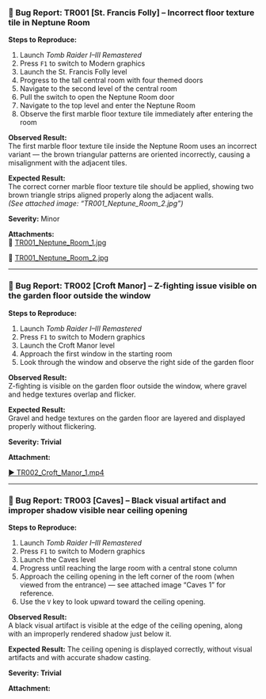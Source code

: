 ### 🐞 Bug Report: TR001 [St. Francis Folly] – Incorrect floor texture tile in Neptune Room

**Steps to Reproduce:**
1. Launch *Tomb Raider I–III Remastered*
2. Press `F1` to switch to Modern graphics
3. Launch the St. Francis Folly level
4. Progress to the tall central room with four themed doors
5. Navigate to the second level of the central room
6. Pull the switch to open the Neptune Room door
7. Navigate to the top level and enter the Neptune Room
8. Observe the first marble floor texture tile immediately after entering the room

**Observed Result:**  
The first marble floor texture tile inside the Neptune Room uses an incorrect variant — the brown triangular patterns are oriented incorrectly, causing a misalignment with the adjacent tiles.

**Expected Result:**  
The correct corner marble floor texture tile should be applied, showing two brown triangle strips aligned properly along the adjacent walls.  
*(See attached image: “TR001_Neptune_Room_2.jpg”)*

**Severity:** Minor

**Attachments:**  
📎 [TR001_Neptune_Room_1.jpg](./images/TR001_Neptune_Room_1.jpg)

📎 [TR001_Neptune_Room_2.jpg](./images/TR001_Neptune_Room_2.jpg)


---

### 🐞 Bug Report: TR002 [Croft Manor] – Z-fighting issue visible on the garden floor outside the window

**Steps to Reproduce:**
1. Launch *Tomb Raider I–III Remastered*
2. Press `F1` to switch to Modern graphics
3. Launch the Croft Manor level
4. Approach the first window in the starting room
5. Look through the window and observe the right side of the garden floor


**Observed Result:**  
Z-fighting is visible on the garden floor outside the window, where gravel and hedge textures overlap and flicker.

**Expected Result:**  
Gravel and hedge textures on the garden floor are layered and displayed properly without flickering.

**Severity: Trivial**

**Attachment:**

[▶️ TR002_Croft_Manor_1.mp4](https://drive.google.com/file/d/1ANO6FPpudg-KoVQZFpDniRPipdTBPT2I/view?usp=drive_link)

---

### 🐞 Bug Report: TR003 [Caves] – Black visual artifact and improper shadow visible near ceiling opening

**Steps to Reproduce:**
1. Launch *Tomb Raider I–III Remastered*
2. Press `F1` to switch to Modern graphics
3. Launch the Caves level
4. Progress until reaching the large room with a central stone column
5. Approach the ceiling opening in the left corner of the room (when viewed from the entrance) — see attached image “Caves 1” for reference.
6. Use the `V` key to look upward toward the ceiling opening.


**Observed Result:**  
A black visual artifact is visible at the edge of the ceiling opening, along with an improperly rendered shadow just below it.

**Expected Result:** 
The ceiling opening is displayed correctly, without visual artifacts and with accurate shadow casting.

**Severity: Trivial**

**Attachment:**
